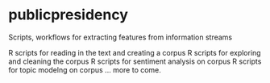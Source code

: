 # publicpresidency
Scripts, workflows for extracting features from information streams

R scripts for reading in the text and creating a corpus
R scripts for exploring and cleaning the corpus
R scripts for sentiment analysis on corpus
R scripts for topic modelng on corpus
... more to come.
